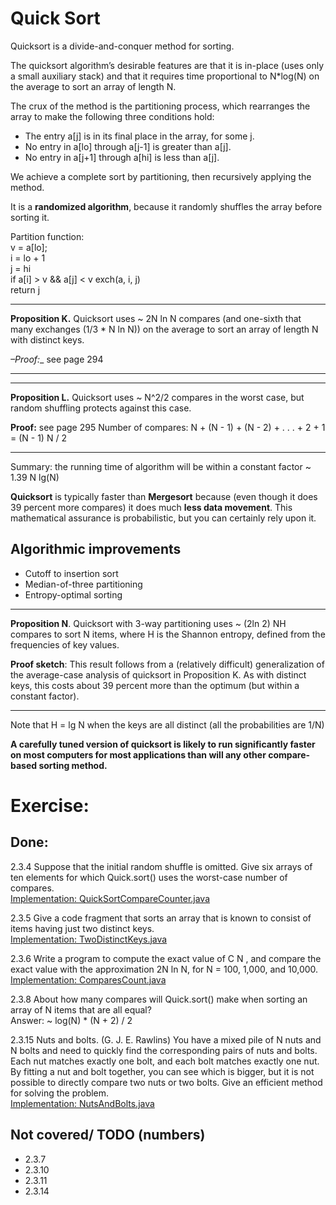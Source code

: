 # Quick Sort

Quicksort is a divide-and-conquer method for sorting.

The quicksort algorithm’s desirable features are that it is in-place
(uses only a small auxiliary stack) and that it requires time proportional
to N*log(N) on the average to sort an array of length N.

The crux of the method is the partitioning process, which rearranges
the array to make the following three conditions hold:

- The entry a[j] is in its final place in the array, for some j.
- No entry in a[lo] through a[j-1] is greater than a[j].
- No entry in a[j+1] through a[hi] is less than a[j].

We achieve a complete sort by partitioning, then recursively
applying the method.

It is a **randomized algorithm**, because it randomly shuffles
the array before sorting it.

Partition function:  
v = a[lo];  
i = lo + 1  
j = hi  
if a[i] > v && a[j] < v exch(a, i, j)  
return j


---
__Proposition K.__ Quicksort uses ~ 2N ln N compares (and one-sixth that
many exchanges (1/3 * N ln N)) on the average to sort an array of
length N with distinct keys.

_–Proof:__ see page 294
***

---
__Proposition L.__ Quicksort uses ~ N^2/2 compares in the worst case,
but random shuffling protects against this case.

__Proof:__ see page 295
Number of compares:
N + (N - 1) + (N - 2) + . . . + 2 + 1 = (N - 1) N / 2
***

Summary: the running time of algorithm will be within a constant factor
~ 1.39 N lg(N)

**Quicksort** is typically faster than **Mergesort** because
(even though it does 39 percent more compares) it does much **less data movement**.
This mathematical assurance is probabilistic, but you can certainly rely upon it.

## Algorithmic improvements

- Cutoff to insertion sort
- Median-of-three partitioning
- Entropy-optimal sorting

---
__Proposition N__. Quicksort with 3-way partitioning uses ~ (2ln 2) NH compares
to sort N items, where H is the Shannon entropy, defined from the frequencies
of key values.

__Proof sketch__: This result follows from a (relatively difficult) generalization
of the average-case analysis of quicksort in Proposition K. As with distinct keys,
this costs about 39 percent more than the optimum (but within a constant factor).
***

Note that H = lg N when the keys are all distinct (all the probabilities are 1/N)

**A carefully tuned version of quicksort is likely to run significantly faster on
most computers for most applications than will any other compare-based sorting method.**

# Exercise:

## Done:

2.3.4 Suppose that the initial random shuffle is omitted.
Give six arrays of ten elements for which Quick.sort() uses the worst-case number of compares.  
[Implementation: QuickSortCompareCounter.java](./exercises/QuickSortCompareCounter.java)

2.3.5 Give a code fragment that sorts an array that is known to consist of items having
just two distinct keys.  
[Implementation: TwoDistinctKeys.java](./exercises/TwoDistinctKeys.java)

2.3.6 Write a program to compute the exact value of C N , and compare the exact value
with the approximation 2N ln N, for N = 100, 1,000, and 10,000.  
[Implementation: ComparesCount.java](./exercises/ComparesCount.java)

2.3.8 About how many compares will Quick.sort() make when sorting an array of N
items that are all equal?  
Answer: ~ log(N) * (N + 2) / 2

2.3.15 Nuts and bolts. (G. J. E. Rawlins) You have a mixed pile of N nuts and N bolts
and need to quickly find the corresponding pairs of nuts and bolts. Each nut matches
exactly one bolt, and each bolt matches exactly one nut. By fitting a nut and bolt together,
you can see which is bigger, but it is not possible to directly compare two nuts or
two bolts. Give an efficient method for solving the problem.  
[Implementation: NutsAndBolts.java](./creative/NutsAndBolts.java)

## Not covered/ TODO (numbers)

- 2.3.7
- 2.3.10
- 2.3.11
- 2.3.14
